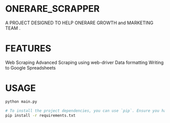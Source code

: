 # ONERARE_SCRAPPER

A PROJECT DESIGNED TO HELP ONERARE GROWTH and MARKETING TEAM .


# FEATURES

Web Scraping
Advanced Scraping using web-driver
Data formatting
Writing to Google Spreadsheets


# USAGE 

```bash
python main.py

# To install the project dependencies, you can use `pip`. Ensure you have Python installed on your machine.
pip install -r requirements.txt